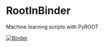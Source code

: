# RootInBinder
Machine learning scripts with PyROOT

[![Binder](https://mybinder.org/badge_logo.svg)](https://mybinder.org/v2/gh/pkalbhor/RootInBinder/main?urlpath=lab)
